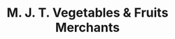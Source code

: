 ---
title: "M. J. T. Vegetables & Fruits Merchants"
url: /kidangoor/m-j-t-vegetables-and-fruits-merchants/
shop: supermarket
---